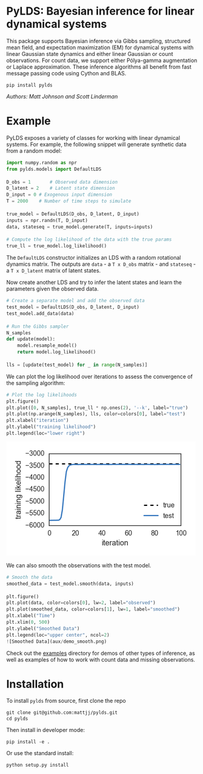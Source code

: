 # PyLDS: Bayesian inference for linear dynamical systems

This package supports Bayesian inference via Gibbs sampling,
structured mean field, and expectation maximization (EM) for
dynamical systems with linear Gaussian state dynamics and
either linear Gaussian or count observations. For count data,
we support either Pólya-gamma augmentation or Laplace approximation.
These inference algorithms all benefit from fast
message passing code using Cython and BLAS.

```
pip install pylds
```

_Authors: Matt Johnson and Scott Linderman_

# Example
PyLDS exposes a variety of classes for working with linear
dynamical systems. For example, the following snippet will
generate synthetic data from a random model:
```python
import numpy.random as npr
from pylds.models import DefaultLDS

D_obs = 1       # Observed data dimension
D_latent = 2	# Latent state dimension
D_input = 0	# Exogenous input dimension
T = 2000  	# Number of time steps to simulate

true_model = DefaultLDS(D_obs, D_latent, D_input)
inputs = npr.randn(T, D_input)
data, stateseq = true_model.generate(T, inputs=inputs)

# Compute the log likelihood of the data with the true params
true_ll = true_model.log_likelihood() 
```
The `DefaultLDS` constructor initializes an LDS with a
random rotational dynamics matrix. The outputs are `data` -
a `T x D_obs` matrix - and `stateseq` - a `T x D_latent` matrix
of latent states. 

Now create another LDS and try to infer the latent states and
learn the parameters given the observed data. 

```python
# Create a separate model and add the observed data
test_model = DefaultLDS(D_obs, D_latent, D_input)
test_model.add_data(data)

# Run the Gibbs sampler
N_samples
def update(model):
    model.resample_model()
    return model.log_likelihood()

lls = [update(test_model) for _ in range(N_samples)]
```

We can plot the log likelihood over iterations to assess the
convergence of the sampling algorithm:

```python
# Plot the log likelihoods
plt.figure()
plt.plot([0, N_samples], true_ll * np.ones(2), '--k', label="true")
plt.plot(np.arange(N_samples), lls, color=colors[0], label="test")
plt.xlabel("iteration")
plt.ylabel("training likelihood")
plt.legend(loc="lower right")
```
![Log Likelihood](aux/demo_ll.png)

We can also smooth the observations with the test model.
```python
# Smooth the data
smoothed_data = test_model.smooth(data, inputs)

plt.figure()
plt.plot(data, color=colors[0], lw=2, label="observed")
plt.plot(smoothed_data, color=colors[1], lw=1, label="smoothed")
plt.xlabel("Time")
plt.xlim(0, 500)
plt.ylabel("Smoothed Data")
plt.legend(loc="upper center", ncol=2)
![Smoothed Data](aux/demo_smooth.png)
```

Check out the [examples](/examples) directory for demos of other
types of inference, as well as examples of how to work with count
data and missing observations. 

# Installation
To install `pylds` from source, first clone the repo

    git clone git@github.com:mattjj/pylds.git
    cd pylds

Then install in developer mode:

    pip install -e .

Or use the standard install:

    python setup.py install

